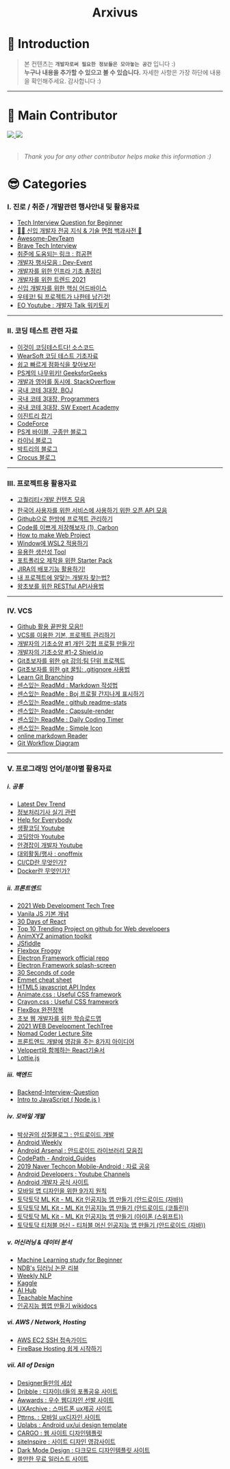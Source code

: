 <h1 align="center">Arxivus</h1>

# 📒 Introduction
> 본 컨텐츠는 **`개발자로써 필요한 정보들은 모아놓는 공간`** 입니다 :)  
> **누구나 내용을 추가할 수 있으고 볼 수 있습니다.**
> 자세한 사항은 가장 하단에 내용을 확인해주세요. 감사합니다 :)
___  
# 📔 Main Contributor 
<table>
  <tr>
    <a href="https://github.com/ash-hun" align="center">
      <img src=https://img.shields.io/badge/ash_hun-000000?style=flat-square/>
    </a>
    <a href="https://github.com/MinsungKimDev" align="center">
      <img src=https://img.shields.io/badge/MinsungKimDev-7b00bd?style=flat-square/>
    </a>
  </tr>
</table>

> *Thank you for any other contributor helps make this information :)*

# 😎 Categories
### Ⅰ. 진로 / 취준 / 개발관련 행사안내 및 활용자료
- [Tech Interview Question for Beginner](https://github.com/JaeYeopHan/Interview_Question_for_Beginner)
- [👶🏻 신입 개발자 전공 지식 & 기술 면접 백과사전 📖](https://github.com/gyoogle/tech-interview-for-developer)
- [Awesome-DevTeam](https://github.com/leehosung/awesome-devteam)
- [Brave Tech Interview](https://github.com/brave-people/brave-tech-interview)
- [취준에 도움되는 링크 : 컴공편](https://velog.io/@woo0_hooo/%EC%BB%B4%EA%B3%B5-%EC%B7%A8%EC%A4%80%EC%83%9D%EC%97%90%EA%B2%8C-%EC%9C%A0%EC%9A%A9%ED%95%9C-%EB%A7%81%ED%81%AC%EB%93%A4-%EC%A0%95%EB%A6%AC?fbclid=IwAR339EMi0oyEgvOsWfGWRiZBYYDQj7WgivzZ4fD36g1VGSOvIencaqfsamM)
- [개발자 행사모음 : Dev-Event](https://github.com/brave-people/Dev-Event)
- [개발자를 위한 인프라 기초 총정리](https://futurecreator.github.io/2018/11/09/it-infrastructure-basics/?fbclid=IwAR3H6ENf-MgmDkhHPTUHw523o02sv6wi--_HVwsbcfYtoj4h8rAY4ScERqA)
- [개발자를 위한 트렌드 2021](https://velog.io/@wooder2050/%EA%B0%9C%EB%B0%9C%EC%9E%90%EB%A5%BC-%EC%9C%84%ED%95%9C-%ED%8A%B8%EB%A0%8C%EB%93%9C2021?fbclid=IwAR0eqcHztAwVj3HKq8u0w5hhCJHFz6bZenPrEY_bIcoAblBNFThfeTmzVnU)
- [신입 개발자를 위한 핵심 어드바이스](https://velog.io/@hyounglee/for-newbies?fbclid=IwAR3lRLCgw4Ns49uVO5l84MsN7ax3cW-ALGE97yy_E2cABIqhXn6TL9IpLEk)
- [우테코! 팀 프로젝트가 나한테 남긴것!](https://techblog.woowahan.com/5226/)  
- [EO Youtube : 개발자 Talk 워키토키](https://www.youtube.com/watch?v=sSI9lKojEjc&list=PLB7PYmHaa-5ppOQ-7LyVYhyNyUhQtN12q)
___ 
### Ⅱ. 코딩 테스트 관련 자료
- [이것이 코딩테스트다! 소스코드](https://github.com/ndb796/python-for-coding-test)
- [WearSoft 코딩 테스트 기초자료](https://github.com/WeareSoft/tech-interview)
- [쉽고 빠르게 점화식을 찾아보자!](https://oeis.org/)
- [PS계의 나무위키! GeeksforGeeks](https://www.geeksforgeeks.org/)
- [개발과 영어를 동시에, StackOverflow](https://stackoverflow.com/)
- [국내 코테 3대장, BOJ](https://www.acmicpc.net/)
- [국내 코테 3대장, Programmers](https://programmers.co.kr/)
- [국내 코테 3대장, SW Expert Academy](https://swexpertacademy.com/main/main.do)
- [이진트리 잡기](https://www.youtube.com/watch?v=gG9EWb-JIQk)
- [CodeForce](http://codeforces.com/)
- [PS계 바이블, 구종만 블로그](http://theyearlyprophet.com/)
- [라이님 블로그](https://blog.naver.com/kks227/220769859177)
- [박트리의 블로그](https://baactree.tistory.com/notice/16)
- [Crocus 블로그](https://www.crocus.co.kr/341)
___ 
### Ⅲ. 프로젝트용 활용자료
- [고퀄리티⚡개발 컨텐츠 모음](https://github.com/Integerous/goQuality-dev-contents)
- [한국어 사용자를 위한 서비스에 사용하기 위한 오픈 API 모음](https://github.com/dl0312/open-apis-korea)
- [Github으로 한방에 프로젝트 관리하기](https://github.com/cheese10yun/github-project-management)
- [Code를 이쁘게 저장해보자 (1), Carbon](https://carbon.now.sh/)
- [How to make Web Project](https://mishacreatrix.medium.com/design-a-website-from-scratch-in-7-steps-bf3e0ab1972)
- [Window에 WSL2 적용하기](https://www.lesstif.com/software-architect/wsl-2-windows-subsystem-for-linux-2-71401661.html)
- [유용한 생산성 Tool](https://velog.io/@chris/introducing-useful-productivity-tools)
- [포트폴리오 제작을 위한 Starter Pack](https://velog.io/@couchcoding/%ED%8F%AC%ED%8A%B8%ED%8F%B4%EB%A6%AC%EC%98%A4-%EC%A0%9C%EC%9E%91%ED%94%84%EB%A1%9C%EC%A0%9D%ED%8A%B8-%EC%8B%9C%EC%9E%91%EC%8B%9C-%EB%8F%84%EC%9B%80%EC%9D%B4-%EB%90%98%EB%8A%94-%EB%8F%84%EA%B5%AC%EB%93%A4-1)
- [JIRA의 배포기능 활용하기!](https://blog.indentcorp.com/integrate-jira-deployment-with-github-actions/?fbclid=IwAR3Uj5tANH2CqKLGNSR6n5jKt1WFoHVkfi9fZnVv7aX7QwYk5oslfFianUY)  
- [내 프로젝트에 알맞는 개발자 찾는법?](https://yozm.wishket.com/magazine/detail/1206/?fbclid=IwAR1lwy6QHULEalI6XZ42UlFQD3w0-VX5mvdRyiGuq8hQyaUArsZojiAtPi0)  
- [왕초보를 위한 RESTful API사용법](https://velog.io/@couchcoding/%EA%B0%9C%EB%B0%9C-%EC%B4%88%EB%B3%B4%EB%A5%BC-%EC%9C%84%ED%95%9C-RESTful-API-%EC%84%A4%EA%B3%84-%EA%B0%80%EC%9D%B4%EB%93%9C?fbclid=IwAR0UwNlZOR3ymdFUEteKkrq_neFrGDKhESzAptIzgywzQSln-ho3SQdgqSA)
___ 
### Ⅳ. VCS
- [Github 활용 끝판왕 모음!!](https://github.com/cheese10yun/dev-info)
- [VCS를 이용한 기본, 프로젝트 관리하기](https://uang.tistory.com/9?category=799977)
- [개발자의 기초소양 #1 개인 깃헙 프로필 만들기!](https://zzsza.github.io/development/2020/07/10/make-github-profile-readme/)
- [개발자의 기초소양 #1-2 Shield.io](https://shields.io/)
- [Git초보자를 위한 git 강의:팀 단위 프로젝트](https://youtu.be/FmsshPRJotE)
- [Git초보자를 위한 git 꿀팁: .gitignore 사용법](https://programming119.tistory.com/105)
- [Learn Git Branching](https://learngitbranching.js.org/?locale=ko)
- [센스있는 ReadMd : Markdown 작성법](https://gist.github.com/ihoneymon/652be052a0727ad59601)
- [센스있는 ReadMe : Boj 프로필 간지나게 표시하기](https://github.com/mazassumnida/mazassumnida)
- [센스있는 ReadMe : github readme-stats](https://github.com/anuraghazra/github-readme-stats)
- [센스있는 ReadMe : Capsule-render](https://github.com/kyechan99/capsule-render)
- [센스있는 ReadMe : Daily Coding Timer](https://github.com/techinpark/productive-box)
- [센스있는 ReadMe : Simple Icon](https://simpleicons.org/)
- [online markdown Reader](https://dillinger.io/)
- [Git Workflow Diagram](https://happygrammer.github.io/guide/git-workflow-diagram/?fbclid=IwAR0lhsmWxfWqcHNizGfvZNdVUoHjtqEYUuTrzWKWbb7zwsLEICAmFrJz1OE)
___ 
### Ⅴ. 프로그래밍 언어/분야별 활용자료
##### ⅰ. 공통
- [Latest Dev Trend](https://app.daily.dev/)
- [정보처리기사 실기 관련](https://youtu.be/A2Q9rLcPifk)
- [Help for Everybody](https://github.com/ljh0326/helpForEverybody)
- [생활코딩 Youtube](https://www.youtube.com/channel/UCvc8kv-i5fvFTJBFAk6n1SA)
- [코딩앙마 Youtube](https://www.youtube.com/channel/UCxft4RZ8lrK_BdPNz8NOP7Q)
- [안경잡이 개발자 Youtube](https://www.youtube.com/channel/UChflhu32f5EUHlY7_SetNWw)
- [대외활동/행사 : onoffmix](https://onoffmix.com/)
- [CI/CD란 무엇인가?](https://youtu.be/0Emq5FypiMM)
- [Docker란 무엇인가?](https://youtu.be/tPjpcsgxgWc)

##### ⅱ. 프론트엔드
- [2021 Web Development Tech Tree](https://youtu.be/kjSZ7JKVdbQ)
- [Vanila JS 기본 개념](https://junilhwang.github.io/TIL/Javascript/Domain/Execution-Context/#_1-%E1%84%80%E1%85%A2%E1%84%82%E1%85%A7%E1%86%B7)
- [30 Days of React](https://github.com/Asabeneh/30-Days-Of-React)
- [Top 10 Trending Project on github for Web developers](https://dev.to/iainfreestone/10-trending-projects-on-github-for-web-developers-22nd-january-2021-50hk?utm_source=dormosheio&utm_campaign=dormosheio&fbclid=IwAR2aiO35MnwrS0IVHvnSBL6OPqzT89K6P3VLhzAL0Q06JKLV1EotK_pxw0o)
- [AnimXYZ animation toolkit](https://animxyz.com/?fbclid=IwAR1SqSkhvMcBpYI5WeGxgxtDG9CtQKN7D7Bn7J7K4IvxRkFEMr35S8nT2FE)
- [JSfiddle](https://jsfiddle.net/)
- [Flexbox Froggy](https://flexboxfroggy.com/#ko)
- [Electron Framework official repo](https://github.com/electron/electron)
- [Electron Framework splash-screen](https://github.com/bkniffler/electron-splashscreen)
- [30 Seconds of code](https://www.30secondsofcode.org/)
- [Emmet cheat sheet](https://docs.emmet.io/cheat-sheet/)
- [HTML5 javascript API Index](http://html5index.org/)
- [Animate.css : Useful CSS framework](https://animate.style/)
- [Crayon.css : Useful CSS framework](https://riccardoscalco.it/crayon/)
- [FlexBox 완전정복](https://studiomeal.com/archives/197)
- [초보 웹 개발자를 위한 학습로드맵](https://subicura.com/2021/06/27/study-guide.html?utm_source=gaerae.com&utm_campaign=%EA%B0%9C%EB%B0%9C%EC%9E%90%EC%8A%A4%EB%9F%BD%EB%8B%A4&utm_medium=social)
- [2021 WEB Development TechTree](https://www.youtube.com/watch?v=kjSZ7JKVdbQ)
- [Nomad Coder Lecture Site](https://nomadcoders.co/)
- [프론트엔드 개발에 영감을 주는 8가지 아이디어](https://yozm.wishket.com/magazine/detail/806/)
- [Velopert와 함께하는 React기술서](https://react.vlpt.us/)
- [Lottie.js ](https://tagilog.tistory.com/620)

##### ⅲ. 백엔드
- [Backend-Interview-Question](https://github.com/ksundong/backend-interview-question)
- [Intro to JavaScript ( Node.js )](https://github.com/microsoft/beginners-intro-javascript-node)

##### ⅳ. 모바일 개발
- [박상권의 삽질블로그 : 안드로이드 개발](https://medium.com/%EB%B0%95%EC%83%81%EA%B6%8C%EC%9D%98-%EC%82%BD%EC%A7%88%EB%B8%94%EB%A1%9C%EA%B7%B8)
- [Android Weekly](https://medium.com/@androidtechweekly)
- [Android Arsenal : 안드로이드 라이브러리 모음집](https://android-arsenal.com/)
- [CodePath - Android_Guides](https://github.com/codepath/android_guides)
- [2019 Naver Techcon Mobile-Android : 자료 공유](
https://www.slideshare.net/NaverEngineering/techcon-2019-mobile-android3)
- [Android Developers : Youtube Channels](https://www.youtube.com/user/androiddevelopers/videos)
- [Android 개발자 공식 사이트](https://developer.android.com/)
- [모바일 앱 디자인을 위한 9가지 원칙](https://www.uxpin.com/studio/blog/principles-mobile-app-design/)
- [토닥토닥 ML Kit - ML Kit 인공지능 앱 만들기 (안드로이드 (자바))](https://wikidocs.net/book/5141)
- [토닥토닥 ML Kit - ML Kit 인공지능 앱 만들기 (안드로이드 (코틀린))](https://wikidocs.net/book/5142)
- [토닥토닥 ML Kit - ML Kit 인공지능 앱 만들기 (아이폰 (스위프트))](https://wikidocs.net/book/5144)
- [토닥토닥 티처블 머신 - 티처블 머신 인공지능 앱 만들기 (안드로이드 (자바))](https://wikidocs.net/book/5827)

##### ⅴ. 머신러닝 & 데이터 분석
- [Machine Learning study for Beginner](https://github.com/teddylee777/machine-learning)
- [NDB's 딥러닝 논문 리뷰](https://github.com/ndb796/Deep-Learning-Paper-Review-and-Practice)
- [Weekly NLP](https://jiho-ml.com/weekly-nlp-0/)
- [Kaggle](https://www.kaggle.com/)
- [AI Hub](https://aihub.or.kr/)
- [Teachable Machine](https://teachablemachine.withgoogle.com/)
- [인공지능 웹앱 만들기 wikidocs](https://wikidocs.net/book/4781)  

##### ⅵ. AWS / Network, Hosting
- [AWS EC2 SSH 접속가이드](https://youtu.be/oMVfhT_xlzk)
- [FireBase Hosting 쉽게 시작하기](https://blog.naver.com/varkiry05/221206143576)

##### ⅶ. All of Design
- [Designer들만의 세상](https://www.behance.net/)
- [Dribble : 디자이너들의 포폴공유 사이트](https://dribbble.com/)
- [Awwards : 우수 웹디자인 선발 사이트](https://www.awwwards.com/)
- [UXArchive : 스마트폰 ux제공 사이트](https://uxarchive.com/)
- [Pttrns. : 모바일 ux디자인 사이트](https://pttrns.com/)
- [Uplabs : Android ux/ui design template](https://www.uplabs.com/templates/android)
- [CARGO : 웹 사이트 디자인템플릿](https://cargo.site/Templates)
- [siteInspire : 사이트 디자인 영감사이트](https://www.siteinspire.com/)
- [Dark Mode Design : 다크모드 디자인템플릿 사이트](https://www.darkmodedesign.com/)
- [쓸만한 무료 일러스트 사이트](https://undraw.co/)

